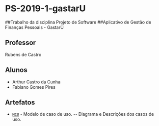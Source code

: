 # PS-2019-1-gastarU

##Trabalho da disciplina Projeto de Software
##Aplicativo de Gestão de Finanças Pessoais - GastarÜ 

## Professor
Rubens de Castro
## Alunos
* Arthur Castro da Cunha
* Fabiano Gomes Pires

## Artefatos
* [`MCU`](2.Análise/2.1.MCU/readme.md) - Modelo de caso de uso.
-- Diagrama e Descrições dos casos de uso.
